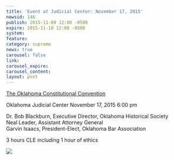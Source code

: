 ```yaml
---
title: 'Event at Judicial Center: November 17, 2015'
newsid: 146
publish: 2015-11-09 12:00 -0500
expire: 2015-11-18 12:00 -0500
system: 
feature: 
category: supreme
news: true
carousel: false
link: 
carousel_expire: 
carousel_content: 
layout: post
---
```

<p><a href="http://www.oscn.net/static/constitutional-convention-cle.pdf" target="_blank">The Oklahoma Constitutional Convention</a></p>
<p>Oklahoma Judicial Center
November 17, 2015 
6:00 pm</p>
<p>Dr. Bob Blackburn, Executive Director, Oklahoma Historical Society<br>
Neal Leader, Assistant Attorney General<br>
Garvin Isaacs, President-Elect, Oklahoma Bar Association</p>
<p>3 hours CLE including 1 hour of ethics</p>
<img src="http://www.oscn.net/assets/img/const-cle.jpg" />